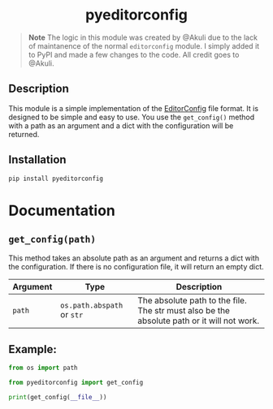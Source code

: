 <h1 align="center">pyeditorconfig</h1>

> **Note**
> The logic in this module was created by @Akuli due to the lack of maintanence of the normal `editorconfig` module. I simply added it to PyPI and made a few changes to the code. All credit goes to @Akuli.

## Description
This module is a simple implementation of the [EditorConfig](https://editorconfig.org/) file format. It is designed to be simple and easy to use. You use the `get_config()` method with a path as an argument and a dict with the configuration will be returned.


## Installation

`pip install pyeditorconfig`

# Documentation

## `get_config(path)`

This method takes an absolute path as an argument and returns a dict with the configuration. If there is no configuration file, it will return an empty dict.

| Argument | Type | Description |
| --- | --- | --- |
| `path` | `os.path.abspath` or `str` | The absolute path to the file. The str must also be the absolute path or it will not work. |

## Example:

```python
from os import path

from pyeditorconfig import get_config

print(get_config(__file__))
```